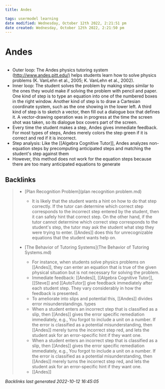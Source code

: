 ```yaml
---
title: Andes

tags: usermodel learning
date modified: Wednesday, October 12th 2022, 2:21:51 pm
date created: Wednesday, October 12th 2022, 2:21:50 pm
---
```


# Andes
```toc
```

- Outer loop: The Andes physics tutoring system (<http://www.andes.pitt.edu/)> helps students learn how to solve physics problems (K. VanLehn et al., 2005; K. VanLehn et al., 2002).
- Inner loop: The student solves the problem by making steps similar to the ones they would make if solving the problem with pencil and paper. One kind of step is to type an equation into one of the numbered boxes in the right window. Another kind of step is to draw a Cartesian coordinate system, such as the one showing in the lower left. A third kind of step is to sketch a vector, then fill out a dialogue box that defines it. A vector-drawing operation was in progress at the time the screen shot was taken, so its dialogue box covers part of the screen.
- Every time the student makes a step, Andes gives immediate feedback. For most types of steps, Andes merely colors the step green if it is correct and red if it is incorrect.
- Step analysis: Like the [[Algebra Cognitive Tutor]], Andes analyzes non-equation steps by precomputing anticipated steps and matching the student's step against them
- However, this method does not work for the equation steps because there are too many anticipated equations to generate

## Backlinks

> - [Plan Recognition Problem](plan recognition problem.md)
>   - It is likely that the student wants a hint on how to do that step correctly. If the tutor can determine which correct step corresponds to the incorrect step entered by the student, then it can safely hint that correct step. On the other hand, if the tutor cannot determine which correct step corresponds to the student's step, the tutor may ask the student what step they were trying to enter. [[Andes]] does this for unrecognizable equations that the student wants help on.
>    
> - [The Behavior of Tutoring Systems](The Behavior of Tutoring Systems.md)
>   - For instance, when students solve physics problems on [[Andes]], they can enter an equation that is true of the given physical situation but is not necessary for solving the problem.
>   - Immediate feedback: [[Andes]], [[Algebra Cognitive Tutor]], [[Steve]] and [[AutoTutor]] give feedback immediately after each student step. They vary considerably in how the feedback is presented.
>   - To ameliorate into slips and potential this, [[Andes]] divides error misunderstandings. types
>   - When a student enters an incorrect step that is classified as a slip, then [[Andes]] gives the error specific remediation immediately, e.g., You forgot to include a unit on a number. If the error is classified as a potential misunderstanding, then [[Andes]] merely turns the incorrect step red, and lets the student ask for an error-specific hint if they want one.
>   - When a student enters an incorrect step that is classified as a slip, then [[Andes]] gives the error specific remediation immediately, e.g., You forgot to include a unit on a number. If the error is classified as a potential misunderstanding, then [[Andes]] merely turns the incorrect step red, and lets the student ask for an error-specific hint if they want one.
>   - [[Andes]]

_Backlinks last generated 2022-10-12 16:45:05_
